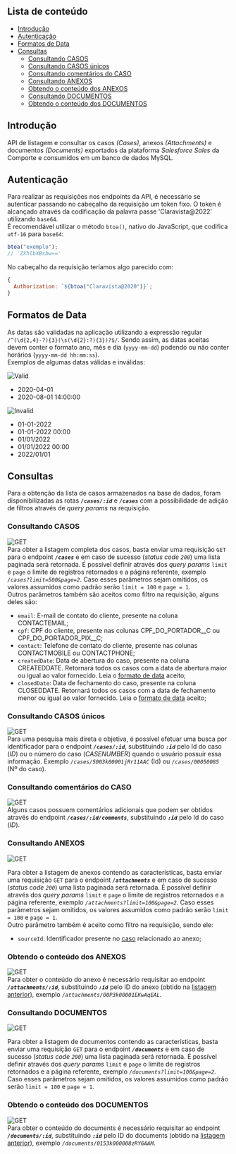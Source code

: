## **Lista de conteúdo**

- [Introdução](#introdução)
- [Autenticação](#autenticação)
- [Formatos de Data](#formatos-de-data)
- [Consultas](#consultas)
  - [Consultando CASOS](#consultando-casos)
  - [Consultando CASOS únicos](#consultando-casos-únicos)
  - [Consultando comentários do CASO](#consultando-comentários-do-caso)
  - [Consultando ANEXOS](#consultando-anexos)
  - [Obtendo o conteúdo dos ANEXOS](#obtendo-o-conteúdo-dos-anexos)
  - [Consultando DOCUMENTOS](#consultando-documentos)
  - [Obtendo o conteúdo dos DOCUMENTOS](#obtendo-o-conteúdo-dos-documentos)

## **Introdução**

API de listagem e consultar os casos _(Cases)_, anexos _(Attachments)_ e documentos _(Documents)_ exportados da plataforma _Salesforce Sales_ da Comporte e consumidos em um banco de dados MySQL.

## **Autenticação**

Para realizar as requisições nos endpoints da API, é necessário se autenticar passando no cabeçalho da requisição um token fixo. O token é alcançado através da codificação da palavra passe 'Claravista@2022' utilizando `base64`.<br>
É recomendável utilizar o método `btoa()`, nativo do JavaScript, que codifica `utf-16` para `base64`:

```javascript
btoa("exemplo");
// 'ZXhlbXBsbw=='
```

No cabeçalho da requisição teríamos algo parecido com:

```javascript
{
  Authorization: `${btoa("Claravista@2020")}`;
}
```

## **Formatos de Data**

As datas são validadas na aplicação utilizando a expressão regular `/^(\d{2,4}-?){3}(\s(\d{2}:?){3})?$/`. Sendo assim, as datas aceitas devem conter o formato ano, mês e dia (`yyyy-mm-dd`) podendo ou não conter horários (`yyyy-mm-dd hh:mm:ss`). <br>
Exemplos de algumas datas válidas e inválidas:

![Valid](https://img.shields.io/badge/-VALID-success)

- 2020-04-01
- 2020-08-01 14:00:00

![Invalid](https://img.shields.io/badge/-INVALID-critical)

- 01-01-2022
- 01-01-2022 00:00
- 01/01/2022
- 01/01/2022 00:00
- 2022/01/01

## **Consultas**

Para a obtenção da lista de casos armazenados na base de dados, foram disponibilizadas as rotas **_`/cases/:id`_** e **_`/cases`_** com a possibilidade de adição de filtros através de _query params_ na requisição.

### Consultando CASOS

![GET](https://img.shields.io/badge/-GET-blue) <br>
Para obter a listagem completa dos casos, basta enviar uma requisição `GET` para o endpoint **_`/cases`_** e em caso de sucesso (_status code `200`_) uma lista paginada será retornada. É possível definir através dos _query params_ `limit` e `page` o limite de registros retornados e a página referente, exemplo _`/cases?limit=500&page=2`_. Caso esses parâmetros sejam omitidos, os valores assumidos como padrão serão `limit = 100` e `page = 1`.<br>
Outros parâmetros também são aceitos como filtro na requisição, alguns deles são:

- `email`: E-mail de contato do cliente, presente na coluna CONTACTEMAIL;
- `cpf`: CPF do cliente, presente nas colunas CPF_DO_PORTADOR\_\_C ou CPF_DO_PORTADOR_PIX\_\_C;
- `contact`: Telefone de contato do cliente, presente nas colunas CONTACTMOBILE ou CONTACTPHONE;
- `createdDate`: Data de abertura do caso, presente na coluna CREATEDDATE. Retornará todos os casos com a data de abertura maior ou igual ao valor fornecido. Leia o [formato de data](#formatos-de-data) aceito;
- `closedDate`: Data de fechamento do caso, presente na coluna CLOSEDDATE. Retornará todos os casos com a data de fechamento menor ou igual ao valor fornecido. Leia o [formato de data](#formatos-de-data) aceito;

### Consultando CASOS únicos

![GET](https://img.shields.io/badge/-GET-blue) <br>
Para uma pesquisa mais direta e objetiva, é possível efetuar uma busca por identificador para o endpoint **_`/cases/:id`_**, substituindo **_`:id`_** pelo Id do caso (_ID_) ou o número do caso (_CASENUMBER_) quando o usuário possuir essa informação. Exemplo _`/cases/5003k00001jRr11AAC`_ (Id) ou _`/cases/00050085`_ (Nº do caso).

### Consultando comentários do CASO

![GET](https://img.shields.io/badge/-GET-blue) <br>
Alguns casos possuem comentários adicionais que podem ser obtidos através do endpoint **_`/cases/:id/comments`_**, substituindo **_`:id`_** pelo Id do caso (_ID_).

### Consultando ANEXOS

![GET](https://img.shields.io/badge/-GET-blue) <br>

Para obter a listagem de anexos contendo as características, basta enviar uma requisição `GET` para o endpoint **_`/attachments`_** e em caso de sucesso (_status code `200`_) uma lista paginada será retornada. É possível definir através dos _query params_ `limit` e `page` o limite de registros retornados e a página referente, exemplo _`/attachments?limit=100&page=2`_. Caso esses parâmetros sejam omitidos, os valores assumidos como padrão serão `limit = 100` e `page = 1`.<br>
Outro parâmetro também é aceito como filtro na requisição, sendo ele:

- `sourceId`: Identificador presente no [caso](#consultando-casos) relacionado ao anexo;

### Obtendo o conteúdo dos ANEXOS

![GET](https://img.shields.io/badge/-GET-blue) <br>
Para obter o conteúdo do anexo é necessário requisitar ao endpoint **_`/attachments/:id`_**, substituindo **_`:id`_** pelo ID do anexo (obtido na [listagem anterior](#consultando-anexos)), exemplo _`/attachments/00P3k00001EKwAqEAL`_.

### Consultando DOCUMENTOS

![GET](https://img.shields.io/badge/-GET-blue) <br>

Para obter a listagem de documentos contendo as características, basta enviar uma requisição `GET` para o endpoint **_`/documents`_** e em caso de sucesso (_status code `200`_) uma lista paginada será retornada. É possível definir através dos _query params_ `limit` e `page` o limite de registros retornados e a página referente, exemplo _`/documents?limit=100&page=2`_. Caso esses parâmetros sejam omitidos, os valores assumidos como padrão serão `limit = 100` e `page = 1`.<br>

### Obtendo o conteúdo dos DOCUMENTOS

![GET](https://img.shields.io/badge/-GET-blue) <br>
Para obter o conteúdo do documents é necessário requisitar ao endpoint **_`/documents/:id`_**, substituindo **_`:id`_** pelo ID do documents (obtido na [listagem anterior](#consultando-documentos)), exemplo _`/documents/0153k000008zRY6AAM`_.
